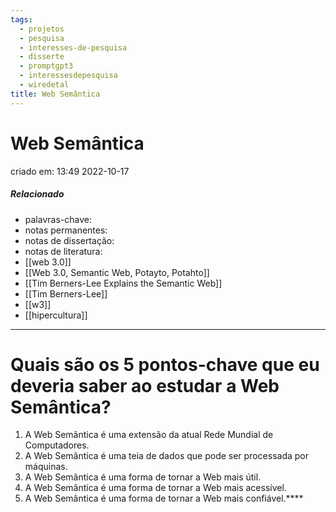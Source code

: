 ```yaml
---
tags:
  - projetos
  - pesquisa
  - interesses-de-pesquisa
  - disserte
  - promptgpt3
  - interessesdepesquisa
  - wiredetal
title: Web Semântica
---
```

# Web Semântica
criado em: 13:49 2022-10-17

##### Relacionado
- palavras-chave: 
- notas permanentes: 
- notas de dissertação:
- notas de literatura: 
- [[web 3.0]]
- [[Web 3.0, Semantic Web, Potayto, Potahto]]
- [[Tim Berners-Lee Explains the Semantic Web]]
- [[Tim Berners-Lee]]
- [[w3]]
- [[hipercultura]]
---

# Quais são os 5 pontos-chave que eu deveria saber ao estudar a Web Semântica?


1. A Web Semântica é uma extensão da atual Rede Mundial de Computadores.
2. A Web Semântica é uma teia de dados que pode ser processada por máquinas.
3. A Web Semântica é uma forma de tornar a Web mais útil.
4. A Web Semântica é uma forma de tornar a Web mais acessível.
5. A Web Semântica é uma forma de tornar a Web mais confiável.****